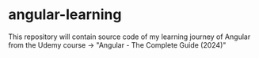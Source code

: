 # angular-learning
This repository will contain source code of my learning journey of Angular from the Udemy course -> "Angular - The Complete Guide (2024)"
